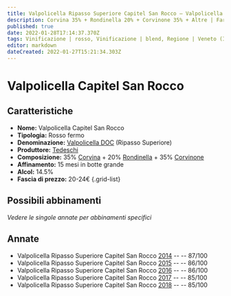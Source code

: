 ```yaml
---
title: Valpolicella Ripasso Superiore Capitel San Rocco – Valpolicella Ripasso Superiore DOCG – Tedeschi – Veneto (IT) – 20-24€ – 3★
description: Corvina 35% + Rondinella 20% + Corvinone 35% + Altre | Faraona al forno
published: true
date: 2022-01-28T17:14:37.370Z
tags: Vinificazione | rosso, Vinificazione | blend, Regione | Veneto (IT), Vinificazione | fermo, Prezzi | 20-24€, Vitigni | Corvina, Vitigni | Rondinella, Vitigni | Corvinone, Vitigni | Molinara, Vitigni | Oseleta, Valutazioni | 3 stelle
editor: markdown
dateCreated: 2022-01-27T15:21:34.303Z
---
```


# Valpolicella Capitel San Rocco

## Caratteristiche
- **Nome:** <span class="nome">Valpolicella Capitel San Rocco</span>
- **Tipologia:** Rosso fermo
- **Denominazione:** <span class="denominazione">[Valpolicella DOC](/denominazioni/Italia/Veneto/DOC/Valpolicella) (Ripasso Superiore)</span>
- **Produttore:** <span class="cantina">[Tedeschi](/produttori/Italia/Veneto/Tedeschi)</span> 
- **Composizione:** 35% [Corvina](/vitigni/Italia/corvina) + 20% [Rondinella](/vitigni/Italia/rondinella) + 35% [Corvinone](/vitigni/Italia/corvinone)
- **Affinamento:** 15 mesi in botte grande
- **Alcol:** 14.5%
- **Fascia di prezzo:** 20-24€
{.grid-list}

## Possibili abbinamenti
*Vedere le singole annate per abbinamenti specifici*

## Annate
- Valpolicella Ripasso Superiore Capitel San Rocco [2014](vini/Italia/Veneto/Tedeschi/Valpolicella-Ripasso-Superiore-Capitel-San-Rocco/2014) -- <span class="star-3"></span> -- 87/100
- Valpolicella Ripasso Superiore Capitel San Rocco [2015](vini/Italia/Veneto/Tedeschi/Valpolicella-Ripasso-Superiore-Capitel-San-Rocco/2015) -- <span class="star-3"></span> -- 86/100
- Valpolicella Ripasso Superiore Capitel San Rocco [2016](vini/Italia/Veneto/Tedeschi/Valpolicella-Ripasso-Superiore-Capitel-San-Rocco/2016) -- <span class="star-3"></span> -- 86/100
- Valpolicella Ripasso Superiore Capitel San Rocco [2017](vini/Italia/Veneto/Tedeschi/Valpolicella-Ripasso-Superiore-Capitel-San-Rocco/2017) -- <span class="star-3"></span> -- 85/100
- Valpolicella Ripasso Superiore Capitel San Rocco [2018](vini/Italia/Veneto/Tedeschi/Valpolicella-Ripasso-Superiore-Capitel-San-Rocco/2018) -- <span class="star-3"></span> -- 85/100

